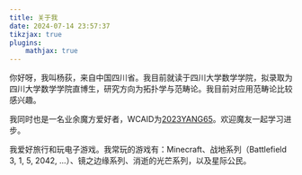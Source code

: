 ```yaml
---
title: 关于我
date: 2024-07-14 23:57:37
tikzjax: true
plugins: 
    mathjax: true
---
```


你好呀，我叫杨荻，来自中国四川省。我目前就读于四川大学数学学院，拟录取为四川大学数学学院直博生，研究方向为拓扑学与范畴论。我目前对应用范畴论比较感兴趣。

我同时也是一名业余魔方爱好者，WCAID为[2023YANG65](https://cubing.com/results/person/2023YANG65)。欢迎魔友一起学习进步。

我爱好旅行和玩电子游戏。我常玩的游戏有：Minecraft、战地系列（Battlefield 3, 1, 5, 2042, ...）、镜之边缘系列、消逝的光芒系列，以及星际公民。

